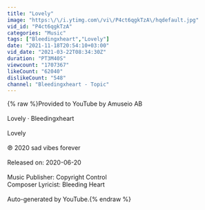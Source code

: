 ```yaml
---
title: "Lovely"
image: "https:\/\/i.ytimg.com\/vi\/P4ct6qgkTzA\/hqdefault.jpg"
vid_id: "P4ct6qgkTzA"
categories: "Music"
tags: ["Bleedingxheart","Lovely"]
date: "2021-11-18T20:54:10+03:00"
vid_date: "2021-03-22T08:34:30Z"
duration: "PT3M40S"
viewcount: "1707367"
likeCount: "62040"
dislikeCount: "548"
channel: "Bleedingxheart - Topic"
---
```

{% raw %}Provided to YouTube by Amuseio AB<br /><br />Lovely · Bleedingxheart<br /><br />Lovely<br /><br />℗ 2020 sad vibes forever<br /><br />Released on: 2020-06-20<br /><br />Music  Publisher: Copyright Control<br />Composer  Lyricist: Bleeding Heart<br /><br />Auto-generated by YouTube.{% endraw %}
